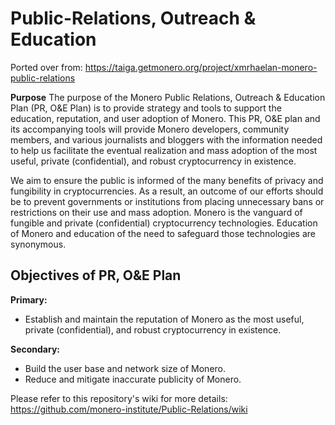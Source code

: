 # Public-Relations, Outreach & Education
Ported over from: https://taiga.getmonero.org/project/xmrhaelan-monero-public-relations

**Purpose** 
The purpose of the Monero Public Relations, Outreach & Education Plan (PR, O&E Plan) is to provide strategy and tools to support the education, reputation, and user adoption of Monero. This PR, O&E plan and its accompanying tools will provide Monero developers, community members, and various journalists and bloggers with the information needed to help us facilitate the eventual realization and mass adoption of the most useful, private (confidential), and robust cryptocurrency in existence.

We aim to ensure the public is informed of the many benefits of privacy and fungibility in cryptocurrencies. As a result, an outcome of our efforts should be to prevent governments or institutions from placing unnecessary bans or restrictions on their use and mass adoption. Monero is the vanguard of fungible and private (confidential) cryptocurrency technologies. Education of Monero and education of the need to safeguard those technologies are synonymous.

## Objectives of PR, O&E Plan

**Primary:** 
- Establish and maintain the reputation of Monero as the most useful, private (confidential), and robust cryptocurrency in existence.

**Secondary:**
- Build the user base and network size of Monero.
- Reduce and mitigate inaccurate publicity of Monero.

Please refer to this repository's wiki for more details: https://github.com/monero-institute/Public-Relations/wiki
